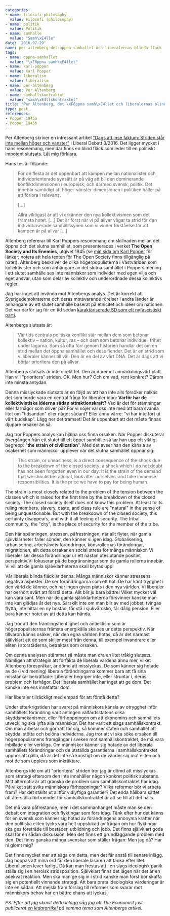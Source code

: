 ```yaml
---
categories:
- name: filosofi-philosophy
  value: Filosofi (philosophy)
- name: politik
  value: Politik
- name: samhalle
  value: "Samh\xE4lle"
date: '2016-07-29'
name: per-altenberg-det-oppna-samhallet-och-liberalernas-blinda-flack
tags:
- name: oppna-samhallet
  value: "\xF6ppna samh\xE4llet"
- name: karl-popper
  value: Karl Popper
- name: liberalism
  value: liberalism
- name: per-altenberg
  value: Per Altenberg
- name: samhallskontraktet
  value: "samh\xE4llskontraktet"
title: "Per Altenberg, det \xF6ppna samh\xE4llet och liberalernas blinda fl\xE4ck"
type: post
references:
- Popper 1945a
- Popper 1945b
---
```

Per Altenberg skriver en intressant artikel ["Dags att inse faktum: Striden står inte mellan höger och vänster"](http://www.liberaldebatt.se/2016/07/dags-att-inse-faktum-striden-star-inte-mellan-hoger-och-vanster/) i Liberal Debatt 3/2016. Det ligger mycket i hans resonemang, men där finns en blind fläck som leder till en politiskt impotent slutsats. Låt mig förklara.

Hans tes är följande:

> För de flesta är det uppenbart att kampen mellan nationalister och individorienterade synsätt är på väg att bli den dominerande konfliktdimensionen i europeisk, och därmed svensk, politik. Det innebär samtidigt att höger-vänster-dimensionen i politiken håller på att förlora i relevans.
> 
> [...]
> 
> Allra viktigast är att vi erkänner den nya kollektivismen som det främsta hotet. [...] Det är först när vi på allvar vågar ta strid för den individbaserade samhällssynen som vi vinner förståelse för att kampen är på allvar [...]

Altenberg refererar till Karl Poppers resonemang om skillnaden mellan det öppna och det slutna samhället, som presenterades i verket **The Open Society and Its Enemies**, utgivet 1945 (se [min sida om Karl Popper](/karl-popper/) för länkar; notera att hela texten för The Open Society finns tillgänglig på nätet). Altenberg beskriver de olika högerpopulisterna i Västvärlden som kollektivister och som anhängare av det slutna samhället i Poppers mening. I ett slutet samhälle ses inte människor som individer med egen vilja och eget ansvar, utan som delar av kollektiv och underordnade dessa kollektivs regler.

Jag har inget att invända mot Altenbergs analys. Det är korrekt att Sverigedemokraterna och deras motsvarande rörelser i andra länder är anhängare av ett slutet samhälle baserat på etnicitet och idéer om nationen. Det var därför jag för en tid sedan [karaktäriserade SD som ett nyfascistiskt parti](/2014/12/12/joda-sverigedemokraterna-ar-nyfascister/).

Altenbergs slutsats är:

> Vår tids centrala politiska konflikt står mellan dem som betonar kollektiv – nation, kultur, ras – och dem som betonar individuell frihet under lagarna. Som så ofta förr genom historien handlar det om en strid mellan det öppna samhället och dess fiender. Det är en strid som vi liberaler känner till väl. Den är en del av vårt DNA. Det är dags att vi börjar prioritera den på allvar.

Altenbergs slutsats är inte direkt fel. Den är däremot anmärkningsvärt platt. Han vill "prioritera" striden. OK. Men hur? Och om vad, rent konkret? Därom inte minsta antydan.

Denna misslyckade slutsats är en följd av att han inte alls försöker nalkas det som borde vara en central fråga för liberaler idag: **Varför har de kollektivistiska idéerna sådan attraktionskraft?** Vad är det för stämningar eller farhågor som driver på? För vi nöjer väl oss inte med att bara svamla litet om "tidsandan" eller något sådant? Eller ännu värre: "vi har inte fört ut vårt budskap". Lägg ner det tramset! Det är uppenbart att det måste finnas djupare orsaker än så.

Jag tror Poppers analys kan hjälpa oss finna orsaken. När Popper diskuterar övergången från ett slutet till ett öppet samhälle så tar han upp ett viktigt begrepp: "**the strain of civilization**". Med det avser han den känsla av osäkerhet som människor upplever när det slutna samhället öppnar sig:

> This strain, or uneasiness, is a direct consequence of the shock due to the breakdown of the closed society; a shock which I do not doubt has not been forgotten even in our day. It is the strain of the demand that we should be rational, look after ourselves, and take immense responsibilities. It is the price we have to pay for being human.

The strain is most closely related to the problem of the tension between the classes which is raised for the first time by the breakdown of the closed society. The closed society itself does not know this problem. At least to its ruling members, slavery, caste, and class rule are "natural" in the sense of being unquestionable. But with the breakdown of the closed society, this certainty disappears, and with it all feeling of security. The tribal community, the "city", is the place of security for the member of the tribe.

Den här spänningen, stressen, påfrestningen, när allt flyter, när gamla självklarheter faller sönder, den känner vi igen idag. Globalisering, urbanisering, arbetslivets förändringar, könsrollernas förändringar, migrationen, allt detta orsakar en social stress för många människor. Vi liberaler ser dessa förändringar ur ett nästan uteslutande positivt perspektiv.Vi fokuserar på de begränsningar som de gamla rollerna innebär. Vi vill att de gamla självklarheterna skall brytas upp! 

Vår liberala blinda fläck är denna: Många människor känner stressens negativa aspekter. De ser förändringarna som ett hot. De har känt trygghet i den värld de känner, och har ingen given plats i den nya världen. Vi liberaler har oerhört svårt att förstå detta. Allt blir ju bara bättre! Vilket mycket väl kan vara sant. Men när de gamla självklarheterna försvinner kanske man inte kan glädjas åt det nya. Särskilt inte om man blir av med jobbet, tvingas flytta, inte hittar en ny bostad, får stå i sjukvårdskö, får dålig pension. Eller bara känner hotet av att detta kan hända.

Jag tror att den främlingsfientlighet och antielitism som är högerpopulisternas främsta energikälla ska ses ur detta perspektiv. När tillvaron känns osäker, när den egna världen hotas, då är det närmast självklart att de som skiljer mest från denna, till exempel invandrare eller eliten i storstäderna, betraktas som orsaken.

Om denna analysen stämmer så måste man dra en litet tråkig slutsats. Nämligen att strategin att förfäkta de liberala värdena ännu mer, vilket Altenberg förespråkar, är dömd att misslyckas. De som känner sig hotade av de (i vid mening) liberala förändringarna kommer bara att få sina misstankar bekräftade: Liberaler begriper inte, eller struntar i, deras problem och farhågor. Det liberala samhället har inget att ge dom. Det kanske inte ens innefattar dom.

Har liberaler tillräckligt med empati för att förstå detta?

Under efterkrigstiden har svaret på människors känsla av otrygghet inför samhällets förändring varit antingen välfärdsstatens olika skyddsmekanismer, eller förhoppningen om att ekonomins och samhällets utveckling ska lyfta alla människor. Det har varit ett slags samhällskontrakt. Om man arbetar och gör rätt för sig, så kommer staten och samhället att skydda, stötta och belöna individerna. Jag tror att vi ska söka orsaken till högerpopulismens framgångar i sveken mot samhällskontraktet, de må vara inbillade eller verkliga. Om människor känner sig hotade av det liberala samhällets förändringar och de utställda garantierna i samhällskontraktet upphör att gälla, då är det inte så konstigt om de vänder sig mot eliten och mot de som upplevs som inkräktare.

Altenbergs idé om att "prioritera" striden tror jag är dömd att misslyckas som strategi eftersom den inte innehåller någon konkret politisk substans. Mitt alternativ är att granska de problem som samhällskontraktet har idag. På vilket sätt sviks människors förhoppningar? Vilka reformer bör vi arbeta fram? Har det ställts ut alltför vidlyftiga garantier? Det enda hållbara sättet att återställa förtroendet för samhällskontraktet är att se till att det hålls.

Det må vara påfrestande, men i det sammanhanget måste man se den debatt om integration och flyktingar som förs idag. Tänk efter hur det känns för en svensk som känner sig hotad av förändringens anonyma krafter när den politiska eliten tycks vara helt uppslukad av frågan om hur flyktingar ska ges företräde till bostäder, utbildning och jobb. Det finns självklart goda skäl för en sådan diskussion. Men det finns ett grundläggande problem med den. Det finns ganska många svenskar som ställer frågan: Men jag då? Har ni glömt mig?

Det finns mycket mer att säga om detta, men det får anstå till senare inlägg. Jag hoppas att mina ord får den liberale läsaren att tänka efter litet. Liberalismen lever farligt. Då kan man frestas att i en slags ideologisk panik ställa sig i en heroisk stridsposition. Självklart finns det lägen när det är en adekvat reaktion. Men ska man ge sig in i strid kanske man först bör skaffa sig en potentiellt vinnande strategi. Att bara prata ideologiska värderingar är inte en sådan. Att mejsla fram förslag till reformer som svarar mot människors behov har en bättre chans att lyckas.

*PS. Efter att jag skrivit detta inlägg såg jag att The Economist just publicerat [en ledarartikel](http://www.economist.com/news/leaders/21702750-farewell-left-versus-right-contest-matters-now-open-against-closed-new) på samma tema som Altenbergs artikel.*

